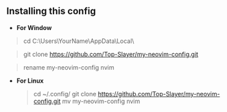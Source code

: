 ## **Installing this config**

-  **For Window**

  >  cd C:\Users\YourName\AppData\Local\

  >  git clone https://github.com/Top-Slayer/my-neovim-config.git

  >  rename my-neovim-config nvim

- **For Linux**

  >  cd ~/.config/
  >  git clone https://github.com/Top-Slayer/my-neovim-config.git
  >  mv my-neovim-config nvim
